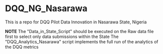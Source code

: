 # DQQ_NG_Nasarawa
This is a repo for DQQ Pilot Data Innovation in Nasarawa State, Nigeria

****NOTE****
The "Data_in_State_Script" should be executed on the Raw data file first to select only data submissions within the State
The "DQQ_Analytics_Nasarawa" script implements the full run of the analytics of the DQQ metrics
